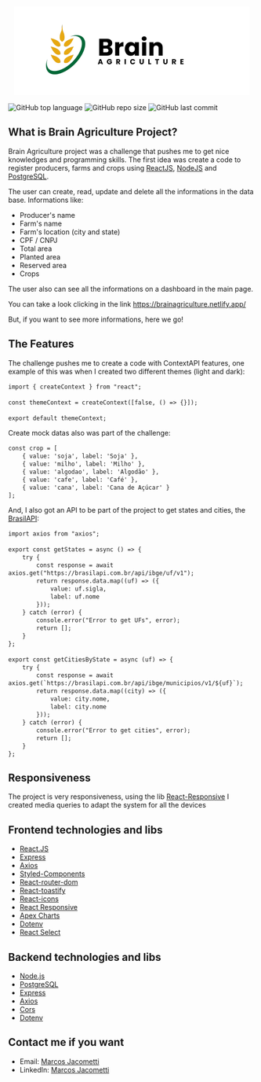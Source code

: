 <div align="center">
    <img src="frontend/src/assets/images/lightLogo.png" />
</div>

![GitHub top language](https://img.shields.io/github/languages/top/marcos-jacometti/BrainAgriculture)
![GitHub repo size](https://img.shields.io/github/repo-size/marcos-jacometti/BrainAgriculture)
![GitHub last commit](https://img.shields.io/github/last-commit/marcos-jacometti/BrainAgriculture)


## What is Brain Agriculture Project?

Brain Agriculture project was a challenge that pushes me to get nice knowledges and programming skills. The first idea was create a code to register producers, farms and crops using [ReactJS](https://pt-br.legacy.reactjs.org/), [NodeJS](https://nodejs.org/en) and [PostgreSQL](https://www.postgresql.org/docs/).

The user can create, read, update and delete all the informations in the data base. Informations like:

- Producer's name
- Farm's name
- Farm's location (city and state)
- CPF / CNPJ
- Total area
- Planted area
- Reserved area
- Crops

The user also can see all the informations on a dashboard in the main page.

You can take a look clicking in the link https://brainagriculture.netlify.app/ 

But, if you want to see more informations, here we go!

## The Features

The challenge pushes me to create a code with ContextAPI features, one example of this was when I created two different themes (light and dark):

```
import { createContext } from "react";

const themeContext = createContext([false, () => {}]);

export default themeContext;
```

Create mock datas also was part of the challenge:

```
const crop = [
    { value: 'soja', label: 'Soja' },
    { value: 'milho', label: 'Milho' },
    { value: 'algodao', label: 'Algodão' },
    { value: 'cafe', label: 'Café' },
    { value: 'cana', label: 'Cana de Açúcar' }
];
```

And, I also got an API to be part of the project to get states and cities, the [BrasilAPI](https://brasilapi.com.br/): 

```
import axios from "axios";

export const getStates = async () => {
    try {
        const response = await axios.get("https://brasilapi.com.br/api/ibge/uf/v1");
        return response.data.map((uf) => ({
            value: uf.sigla,
            label: uf.nome
        }));
    } catch (error) {
        console.error("Error to get UFs", error);
        return [];
    }
};

export const getCitiesByState = async (uf) => {
    try {
        const response = await axios.get(`https://brasilapi.com.br/api/ibge/municipios/v1/${uf}`);
        return response.data.map((city) => ({
            value: city.nome,
            label: city.nome
        }));
    } catch (error) {
        console.error("Error to get cities", error);
        return [];
    }
};
```

## Responsiveness

The project is very responsiveness, using the lib [React-Responsive](https://www.npmjs.com/package/react-responsive) I created media queries to adapt the system for all the devices

## Frontend technologies and libs

- [React.JS](https://pt-br.legacy.reactjs.org/)
- [Express](https://expressjs.com/pt-br/)
- [Axios](https://axios-http.com/ptbr/docs/intro)
- [Styled-Components](https://styled-components.com/)
- [React-router-dom](https://reactrouter.com/en/main)
- [React-toastify](https://www.npmjs.com/package/react-toastify)
- [React-icons](https://react-icons.github.io/react-icons/)
- [React Responsive](https://www.npmjs.com/package/react-responsive)
- [Apex Charts](https://apexcharts.com/docs/installation/)
- [Dotenv](https://www.dotenv.org/docs/)
- [React Select](https://react-select.com/home)

## Backend technologies and libs

- [Node.js](https://nodejs.org/en)
- [PostgreSQL](https://www.postgresql.org/docs/)
- [Express](https://expressjs.com/pt-br/)
- [Axios](https://axios-http.com/ptbr/docs/intro)
- [Cors](https://developer.mozilla.org/pt-BR/docs/Web/HTTP/CORS)
- [Dotenv](https://www.dotenv.org/docs/)

## Contact me if you want

- Email: [Marcos Jacometti](marcosjacometti10@gmail.com)
- LinkedIn: [Marcos Jacometti](https://www.linkedin.com/in/marcos-vin%C3%ADcius-jacometti-675202202/)